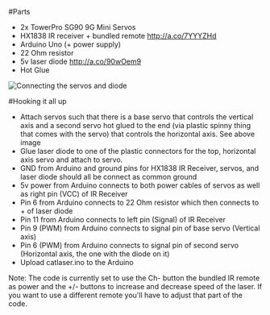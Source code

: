 
#Parts
* 2x TowerPro SG90 9G Mini Servos
* HX1838 IR receiver + bundled remote http://a.co/7YYYZHd
* Arduino Uno (+ power supply)
* 22 Ohm resistor
* 5v laser diode http://a.co/90wOem9
* Hot Glue

![Connecting the servos and diode](http://i.imgur.com/CmEq70B.jpg)

#Hooking it all up
* Attach servos such that there is a base servo that controls the vertical axis and a second servo hot glued to the end (via plastic spinny thing that comes with the servo) that controls the horizontal axis. See above image
* Glue laser diode to one of the plastic connectors for the top, horizontal axis servo and attach to servo.
* GND from Arduino and ground pins for HX1838 IR Receiver, servos, and laser diode should all be connect as common ground
* 5v power from Arduino connects to both power cables of servos as well as right pin (VCC) of IR Receiver
* Pin 6 from Arduino connects to 22 Ohm resistor which then connects to + of laser diode
* Pin 11 from Arduino connects to left pin (Signal) of IR Receiver
* Pin 9 (PWM) from Arduino connects to signal pin of base servo (Vertical axis)
* Pin 6 (PWM) from Arduino connects to signal pin of second servo (Horizontal axis, the one with the diode on it)
* Upload catlaser.ino to the Arduino

Note: The code is currently set to use the Ch- button the bundled IR remote as power and the +/- buttons to increase and decrease speed of the laser. If you want to use a different remote you'll have to adjust that part of the code.